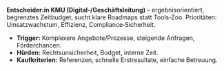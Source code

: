 <!-- PURPOSE: Buyer Persona für Zielgruppe(n) im Beratungsumfeld. -->
<!-- OUTPUT: Nur HTML. -->

<p><strong>Entscheider:in KMU (Digital‑/Geschäftsleitung)</strong> – ergebnisorientiert, begrenztes Zeitbudget, sucht klare Roadmaps statt Tools‑Zoo. Prioritäten: Umsatzwachstum, Effizienz, Compliance‑Sicherheit.</p>
<ul>
  <li><strong>Trigger:</strong> Komplexere Angebote/Prozesse, steigende Anfragen, Förderchancen.</li>
  <li><strong>Hürden:</strong> Rechtsunsicherheit, Budget, interne Zeit.</li>
  <li><strong>Kaufkriterien:</strong> Referenzen, schnelle Erstresultate, einfache Betreuung.</li>
</ul>
